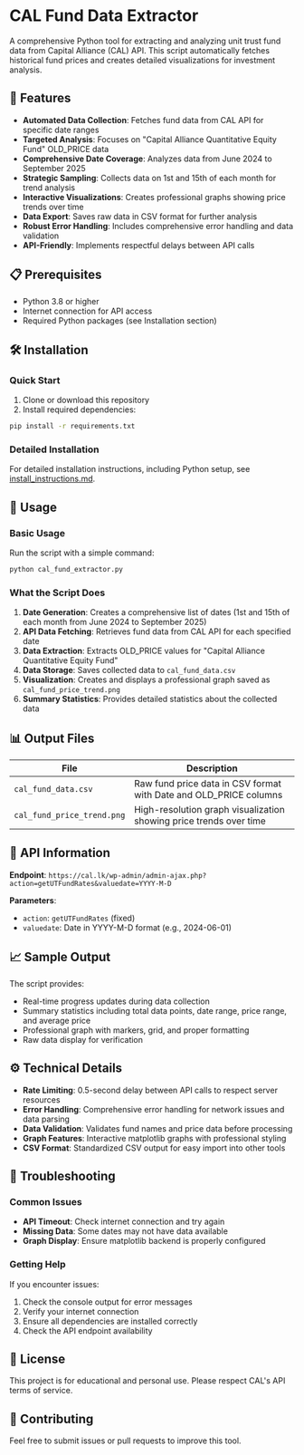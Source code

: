 # CAL Fund Data Extractor

A comprehensive Python tool for extracting and analyzing unit trust fund data from Capital Alliance (CAL) API. This script automatically fetches historical fund prices and creates detailed visualizations for investment analysis.

## 🚀 Features

- **Automated Data Collection**: Fetches fund data from CAL API for specific date ranges
- **Targeted Analysis**: Focuses on "Capital Alliance Quantitative Equity Fund" OLD_PRICE data
- **Comprehensive Date Coverage**: Analyzes data from June 2024 to September 2025
- **Strategic Sampling**: Collects data on 1st and 15th of each month for trend analysis
- **Interactive Visualizations**: Creates professional graphs showing price trends over time
- **Data Export**: Saves raw data in CSV format for further analysis
- **Robust Error Handling**: Includes comprehensive error handling and data validation
- **API-Friendly**: Implements respectful delays between API calls

## 📋 Prerequisites

- Python 3.8 or higher
- Internet connection for API access
- Required Python packages (see Installation section)

## 🛠️ Installation

### Quick Start
1. Clone or download this repository
2. Install required dependencies:
```bash
pip install -r requirements.txt
```

### Detailed Installation
For detailed installation instructions, including Python setup, see [install_instructions.md](install_instructions.md).

## 🎯 Usage

### Basic Usage
Run the script with a simple command:
```bash
python cal_fund_extractor.py
```

### What the Script Does
1. **Date Generation**: Creates a comprehensive list of dates (1st and 15th of each month from June 2024 to September 2025)
2. **API Data Fetching**: Retrieves fund data from CAL API for each specified date
3. **Data Extraction**: Extracts OLD_PRICE values for "Capital Alliance Quantitative Equity Fund"
4. **Data Storage**: Saves collected data to `cal_fund_data.csv`
5. **Visualization**: Creates and displays a professional graph saved as `cal_fund_price_trend.png`
6. **Summary Statistics**: Provides detailed statistics about the collected data

## 📊 Output Files

| File | Description |
|------|-------------|
| `cal_fund_data.csv` | Raw fund price data in CSV format with Date and OLD_PRICE columns |
| `cal_fund_price_trend.png` | High-resolution graph visualization showing price trends over time |

## 🔗 API Information

**Endpoint**: `https://cal.lk/wp-admin/admin-ajax.php?action=getUTFundRates&valuedate=YYYY-M-D`

**Parameters**:
- `action`: `getUTFundRates` (fixed)
- `valuedate`: Date in YYYY-M-D format (e.g., 2024-06-01)

## 📈 Sample Output

The script provides:
- Real-time progress updates during data collection
- Summary statistics including total data points, date range, price range, and average price
- Professional graph with markers, grid, and proper formatting
- Raw data display for verification

## ⚙️ Technical Details

- **Rate Limiting**: 0.5-second delay between API calls to respect server resources
- **Error Handling**: Comprehensive error handling for network issues and data parsing
- **Data Validation**: Validates fund names and price data before processing
- **Graph Features**: Interactive matplotlib graphs with professional styling
- **CSV Format**: Standardized CSV output for easy import into other tools

## 🐛 Troubleshooting

### Common Issues
- **API Timeout**: Check internet connection and try again
- **Missing Data**: Some dates may not have data available
- **Graph Display**: Ensure matplotlib backend is properly configured

### Getting Help
If you encounter issues:
1. Check the console output for error messages
2. Verify your internet connection
3. Ensure all dependencies are installed correctly
4. Check the API endpoint availability

## 📝 License

This project is for educational and personal use. Please respect CAL's API terms of service.

## 🤝 Contributing

Feel free to submit issues or pull requests to improve this tool.
